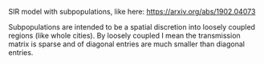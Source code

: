 SIR model with subpopulations, like here: https://arxiv.org/abs/1902.04073

Subpopulations are intended to be a spatial discretion into loosely coupled regions (like whole cities). 
By loosely coupled I mean the transmission matrix is sparse and of diagonal entries are much smaller than diagonal entries.
